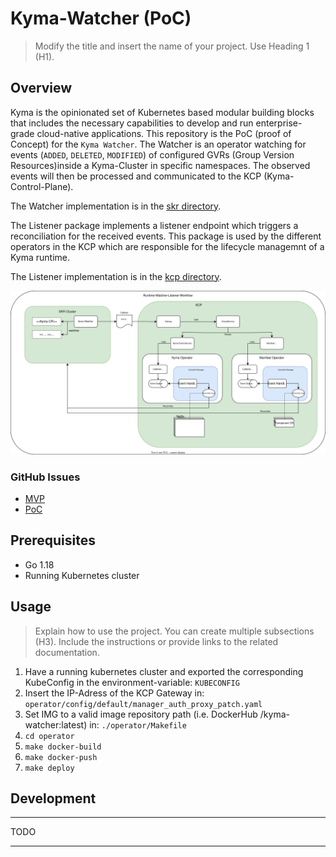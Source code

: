 
# Kyma-Watcher (PoC)

> Modify the title and insert the name of your project. Use Heading 1 (H1).

## Overview

Kyma is the opinionated set of Kubernetes based modular building blocks that includes the necessary capabilities to develop and run enterprise-grade cloud-native applications. This repository is the PoC (proof of Concept) for the `Kyma Watcher`. The Watcher is an operator watching for events (`ADDED`, `DELETED`, `MODIFIED`) of configured GVRs (Group Version Resources)inside a Kyma-Cluster in specific namespaces. The observed events will then be processed and communicated to the KCP (Kyma-Control-Plane).

The Watcher implementation is in the [skr directory](./skr).

The Listener package implements a listener endpoint which triggers a reconciliation for the received events. This package is used by the different operators in the KCP which are responsible for the lifecycle managemnt of a Kyma runtime.

The Listener implementation is in the [kcp directory](./kcp).


![](./docs/assets/watcher_workflow_network_arc.svg)

### GitHub Issues
- [MVP](https://github.com/kyma-project/kyma-operator/issues/33)
- [PoC](https://github.com/kyma-project/kyma-operator/issues/10)
## Prerequisites

- Go 1.18
- Running Kubernetes cluster



## Usage

> Explain how to use the project. You can create multiple subsections (H3). Include the instructions or provide links to the related documentation.
1. Have a running kubernetes cluster and exported the corresponding KubeConfig in the environment-variable: `KUBECONFIG`
2. Insert the IP-Adress of the KCP Gateway in: `operator/config/default/manager_auth_proxy_patch.yaml`
3. Set IMG to a valid image repository path (i.e. DockerHub <username>/kyma-watcher:latest) in: `./operator/Makefile`
4. `cd operator`
5.  `make docker-build`
6.  `make docker-push`
7.  `make deploy`
## Development

---
TODO

---
